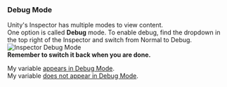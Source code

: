 ### Debug Mode

Unity's Inspector has multiple modes to view content.  
One option is called **Debug** mode. To enable debug, find the dropdown in the top right of the Inspector and switch from Normal to Debug.  
![Inspector Debug Mode](http://help.vertx.xyz/Images/inspector-debug-mode.png)  
**Remember to switch it back when you are done.**

My variable [appears in Debug Mode](Serialization%201/Unwanted%20Custom%20Editor.md).  
My variable [does not appear in Debug Mode](Serialization%201/Serializing%20A%20Field%201.md).